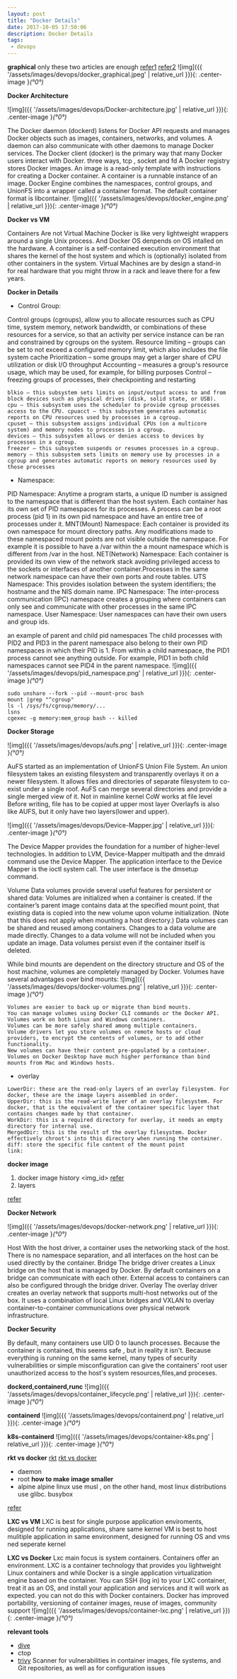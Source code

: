 ```yaml
---
layout: post
title: "Docker Details"
date: 2017-10-05 17:50:06
description: Docker Details
tags: 
 - devops
---
```


**graphical**
only these two articles are enough
[refer1](https://developpaper.com/graphical-docker-architecture/)
[refer2](https://developpaper.com/understanding-docker/)
![img]({{ '/assets/images/devops/docker_graphical.jpeg' | relative_url }}){: .center-image }*(°0°)*

**Docker Architecture**

![img]({{ '/assets/images/devops/Docker-architecture.jpg' | relative_url }}){: .center-image }*(°0°)*

The Docker daemon (dockerd) listens for Docker API requests and manages Docker objects such as images, containers, networks, and volumes. A daemon can also communicate with other daemons to manage Docker services.
The Docker client (docker) is the primary way that many Docker users interact with Docker. three ways, tcp , socket and fd
A Docker registry stores Docker images.
An image is a read-only template with instructions for creating a Docker container.
A container is a runnable instance of an image.
Docker Engine combines the namespaces, control groups, and UnionFS into a wrapper called a container format. The default container format is libcontainer.
![img]({{ '/assets/images/devops/docker_engine.png' | relative_url }}){: .center-image }*(°0°)*

**Docker vs VM**

Containers Are not Virtual Machine
Docker is like very lightweight wrappers around a single Unix process. And Docker OS denpends on OS intalled on the hardware. A container is a self-contained execution environment that shares the kernel of the host system and which is (optionally) isolated from other containers in the system. Virtual Machines are by design a stand-in for real hardware that you might throw in a rack and leave there for a few years.

**Docker in Details**

 - Control Group:

Control groups (cgroups), allow you to allocate resources such as CPU time, system memory, network bandwidth, or combinations of these resources for a service, so that an activity per service instance can be ran and constrained by cgroups on the system.
Resource limiting – groups can be set to not exceed a configured memory limit, which also includes the file system cache
Prioritization – some groups may get a larger share of CPU utilization or disk I/O throughput
Accounting – measures a group's resource usage, which may be used, for example, for billing purposes
Control – freezing groups of processes, their checkpointing and restarting

```
blkio — this subsystem sets limits on input/output access to and from block devices such as physical drives (disk, solid state, or USB).
cpu — this subsystem uses the scheduler to provide cgroup processes access to the CPU. cpuacct — this subsystem generates automatic reports on CPU resources used by processes in a cgroup.
cpuset — this subsystem assigns individual CPUs (on a multicore system) and memory nodes to processes in a cgroup.
devices — this subsystem allows or denies access to devices by processes in a cgroup.
freezer — this subsystem suspends or resumes processes in a cgroup.
memory — this subsystem sets limits on memory use by processes in a cgroup and generates automatic reports on memory resources used by those processes
```

 - Namespace:

PID Namespace: Anytime a program starts, a unique ID number is assigned to the namespace that is different than the host system. Each container has its own set of PID namespaces for its processes. A process can be a root process (pid 1) in its own pid namespace and have an entire tree of processes under it.
MNT(Mount) Namespace: Each container is provided its own namespace for mount directory paths. Any modifications made to these namespaced mount points are not visible outside the namespace. For example it is possible to have a /var within the a mount namespace which is different from /var in the host.
NET(Network) Namespace: Each container is provided its own view of the network stack avoiding privileged access to the sockets or interfaces of another container.Processes in the same network namespace can have their own ports and route tables.
UTS Namespace: This provides isolation between the system identifiers; the hostname and the NIS domain name.
IPC Namespace: The inter-process communication (IPC) namespace creates a grouping where containers can only see and communicate with other processes in the same IPC namespace.
User Namespace: User namespaces can have their own users and group ids.

an example of parent and child pid namespaces
The child processes with PID2 and PID3 in the parent namespace also belong to their own PID namespaces in which their PID is 1. From within a child namespace, the PID1 process cannot see anything outside. For example, PID1 in both child namespaces cannot see PID4 in the parent namespace.
![img]({{ '/assets/images/devops/pid_namespace.png' | relative_url }}){: .center-image }*(°0°)*

```
sudo unshare --fork --pid --mount-proc bash
mount |grep "^cgroup"
ls -l /sys/fs/cgroup/memory/...
lsns
cgexec -g memory:mem_group bash -- killed
```

**Docker Storage** 

![img]({{ '/assets/images/devops/aufs.png' | relative_url }}){: .center-image }*(°0°)*

AuFS started as an implementation of UnionFS Union File System. An union filesystem takes an existing filesystem and transparently overlays it on a newer filesystem. It allows files and directories of separate filesystem to co-exist under a single roof. AuFS can merge several directories and provide a single merged view of it. Not in mainline kernel CoW works at file level Before writing, file has to be copied at upper most layer Overlayfs is also like AUFS, but it only have two layers(lower and upper).

![img]({{ '/assets/images/devops/Device-Mapper.jpg' | relative_url }}){: .center-image }*(°0°)*


The Device Mapper provides the foundation for a number of higher-level technologies. In addition to LVM, Device-Mapper multipath and the dmraid command use the Device Mapper. The application interface to the Device Mapper is the ioctl system call. The user interface is the dmsetup command.

Volume Data volumes provide several useful features for persistent or shared data: Volumes are initialized when a container is created. If the container’s parent image contains data at the specified mount point, that existing data is copied into the new volume upon volume initialization. (Note that this does not apply when mounting a host directory.) Data volumes can be shared and reused among containers. Changes to a data volume are made directly. Changes to a data volume will not be included when you update an image. Data volumes persist even if the container itself is deleted.

While bind mounts are dependent on the directory structure and OS of the host machine, volumes are completely managed by Docker. Volumes have several advantages over bind mounts:
![img]({{ '/assets/images/devops/docker-volumes.png' | relative_url }}){: .center-image }*(°0°)*
```
Volumes are easier to back up or migrate than bind mounts.
You can manage volumes using Docker CLI commands or the Docker API.
Volumes work on both Linux and Windows containers.
Volumes can be more safely shared among multiple containers.
Volume drivers let you store volumes on remote hosts or cloud providers, to encrypt the contents of volumes, or to add other functionality.
New volumes can have their content pre-populated by a container.
Volumes on Docker Desktop have much higher performance than bind mounts from Mac and Windows hosts.
```
- overlay
```
LowerDir: these are the read-only layers of an overlay filesystem. For docker, these are the image layers assembled in order.
UpperDir: this is the read-write layer of an overlay filesystem. For docker, that is the equivalent of the container specific layer that contains changes made by that container.
WorkDir: this is a required directory for overlay, it needs an empty directory for internal use.
MergedDir: this is the result of the overlay filesystem. Docker effectively chroot's into this directory when running the container.
diff: store the specific file content of the mount point
link: 
```
**docker image**
1. docker image history <img_id>
[refer](https://windsock.io/explaining-docker-image-ids/)
2. layers

[refer](https://gist.github.com/aaronlehmann/b42a2eaf633fc949f93b#id-definitions-and-calculations)

**Docker Network**

![img]({{ '/assets/images/devops/docker-network.png' | relative_url }}){: .center-image }*(°0°)*

Host With the host driver, a container uses the networking stack of the host. There is no namespace separation, and all interfaces on the host can be used directly by the container.
Bridge The bridge driver creates a Linux bridge on the host that is managed by Docker. By default containers on a bridge can communicate with each other. External access to containers can also be configured through the bridge driver.
Overlay	The overlay driver creates an overlay network that supports multi-host networks out of the box. It uses a combination of local Linux bridges and VXLAN to overlay container-to-container communications over physical network infrastructure.

**Docker Security**

By default, many containers use UID 0 to launch processes. Because the container is contained, this seems safe , but in reality it isn't. Because everything is running on the same kernel, many types of security vulnerabilities or simple misconfiguration can give the containers' root user unauthorized access to the host's system resources,files,and proceses.

**dockerd,containerd,runc**
![img]({{ '/assets/images/devops/container_lifecycle.png' | relative_url }}){: .center-image }*(°0°)*

**containerd**
![img]({{ '/assets/images/devops/containerd.png' | relative_url }}){: .center-image }*(°0°)*

**k8s-containerd**
![img]({{ '/assets/images/devops/container-k8s.png' | relative_url }}){: .center-image }*(°0°)*

**rkt vs docker**
[rkt](https://joejulian.name/post/kubernetes-container-engine-comparison/)
[rkt vs docker](https://coreos.com/rkt/docs/latest/rkt-vs-other-projects.html)
  - daemon
  - root
**how to make image smaller**
- alpine
alpine linux use musl , on the other hand, most linux distributions use glibc.
busybox

[refer](https://hackernoon.com/tips-to-reduce-docker-image-sizes-876095da3b34)

**LXC vs VM**
LXC is best for single purpose application enviroments, designed for running applications, share same kernel
VM is best to host mulitiple application in same environment, designed for running OS and vms ned seperate kernel


**LXC vs Docker**
Lxc main focus is system containers. Containers offer an environment.
LXC is a container technology that provides you lightweight Linux containers and while Docker is a single application virtualization engine based on the container. 
You can SSH (log in) to your LXC container, treat it as an OS, and install your application and services and it will work as expected. you can not do this with Docker containers.
Docker has improved portability, versioning of container images, reuse of images, community support
![img]({{ '/assets/images/devops/container-lxc.png' | relative_url }}){: .center-image }*(°0°)*

**relevant tools**
- [dive](https://github.com/wagoodman/dive)
- ctop
- [trivy](https://github.com/aquasecurity/trivy) Scanner for vulnerabilities in container images, file systems, and Git repositories, as well as for configuration issues
